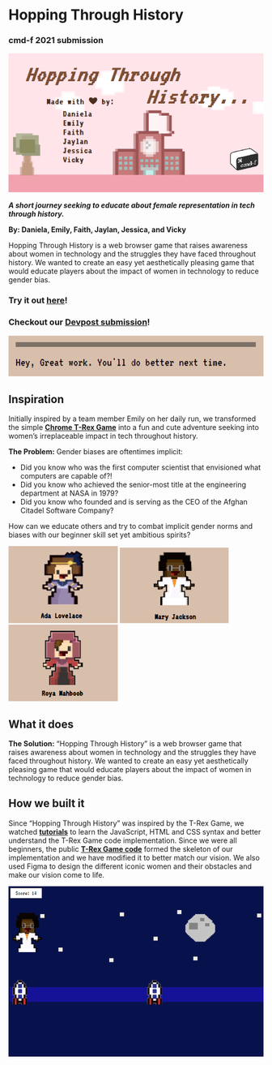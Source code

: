 # Hopping Through History

### cmd-f 2021 submission
![banner](md_assets/banner.png)

***A short journey seeking to educate about female representation in tech through history.***

**By: Daniela, Emily, Faith, Jaylan, Jessica, and Vicky**

Hopping Through History is a web browser game that raises awareness about women in technology and the struggles they have faced throughout history. We wanted to create an easy yet aesthetically pleasing game that would educate players about the impact of women in technology to reduce gender bias.

### Try it out [**here**](https://faitht1023.github.io/)!
### Checkout our [**Devpost submission**](https://devpost.com/software/hopping-through-history)!

![hey](md_assets/hey-great-work.png)

## Inspiration
Initially inspired by a team member Emily on her daily run, we transformed the simple [**Chrome T-Rex Game**](http://www.trex-game.skipser.com/) into a fun and cute adventure seeking into women’s irreplaceable impact in tech throughout history.

**The Problem:** Gender biases are oftentimes implicit:
- Did you know who was the first computer scientist that envisioned what computers are capable of?!
- Did you know who achieved the senior-most title at the engineering department at NASA in 1979?
- Did you know who founded and is serving as the CEO of the Afghan Citadel Software Company?

How can we educate others and try to combat implicit gender norms and biases with our beginner skill set yet ambitious spirits?

![ada](md_assets/ada.png)  ![mary](md_assets/mary.png)  ![roya](md_assets/roya.png)
## What it does
**The Solution:** “Hopping Through History” is a web browser game that raises awareness about women in technology and the struggles they have faced throughout history. We wanted to create an easy yet aesthetically pleasing game that would educate players about the impact of women in technology to reduce gender bias.

## How we built it
Since “Hopping Through History” was inspired by the T-Rex Game, we watched [**tutorials**](https://www.youtube.com/watch?v=dQ6lYd6dyTI&ab_channel=CodewithAniaKub%C3%B3w) to learn the JavaScript, HTML and CSS syntax and better understand the T-Rex Game code implementation. Since we were all beginners, the public [**T-Rex Game code**](https://github.com/kubowania/chrome-trex-game) formed the skeleton of our implementation and we have modified it to better match our vision. We also used Figma to design the different iconic women and their obstacles and make our vision come to life. 

![mary-gameplay](md_assets/mary-gameplay.png)
